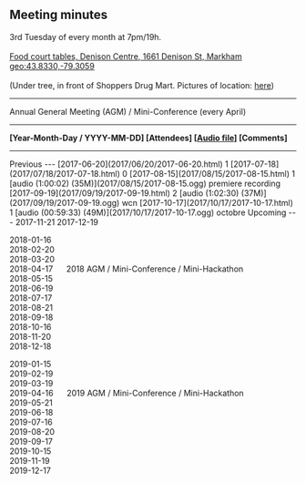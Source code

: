 Meeting minutes
---
3rd Tuesday of every month at 7pm/19h.  
<br><a href="https://maps.google.com/maps?f=q&hl=en&q=Denison+Centre+(Food+court+tables),+1661+Denison+St,+Markham" target='_blank'>Food court tables, Denison Centre, 1661 Denison St, Markham</a>
<br><a href="http://www.openstreetmap.org/?mlat=43.8330&mlon=-79.3059">geo:43.8330,-79.3059</a>
<br>
<br>(Under tree, in front of Shoppers Drug Mart.  Pictures of location: <a href="../../images/mall/shoppersdrugmart/index.html" target='_blank'>here</a>)


<hr>
Annual General Meeting (AGM) / Mini-Conference (every April)

<hr>

__[Year-Month-Day / YYYY-MM-DD] [Attendees] [[Audio file](https://en.wikipedia.org/wiki/Podcast#Oggcast)] [Comments]__


<hr>

<span id="Previous" />	
Previous
---
[2017-06-20](2017/06/20/2017-06-20.html) 1   
[2017-07-18](2017/07/18/2017-07-18.html) 0  
[2017-08-15](2017/08/15/2017-08-15.html) 1 [audio (1:00:02) (35M)](2017/08/15/2017-08-15.ogg) premiere recording  
[2017-09-19](2017/09/19/2017-09-19.html) 2 [audio (1:02:30) (37M)](2017/09/19/2017-09-19.ogg) wcn
[2017-10-17](2017/10/17/2017-10-17.html) 1 [audio (00:59:33) (49M)](2017/10/17/2017-10-17.ogg) octobre

<!--
  &nbsp;&nbsp;&nbsp;&nbsp; 
-->

<span id="Upcoming" />	
Upcoming
---
2017-11-21  
2017-12-19  
  
2018-01-16  
2018-02-20  
2018-03-20  
2018-04-17 &nbsp;&nbsp;&nbsp;&nbsp;  2018 AGM / Mini-Conference / Mini-Hackathon  
2018-05-15  
2018-06-19  
2018-07-17  
2018-08-21  
2018-09-18  
2018-10-16  
2018-11-20  
2018-12-18  

2019-01-15  
2019-02-19  
2019-03-19  
2019-04-16  &nbsp;&nbsp;&nbsp;&nbsp;  2019 AGM / Mini-Conference / Mini-Hackathon  
2019-05-21  
2019-06-18  
2019-07-16  
2019-08-20  
2019-09-17  
2019-10-15  
2019-11-19  
2019-12-17  

<!--
  &nbsp;&nbsp;&nbsp;&nbsp; 
-->
